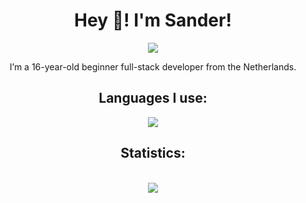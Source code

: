 <div align="center">
<h1>Hey 👋! I'm Sander!</h1>
<img src="https://visitcount.itsvg.in/api?id=sanderhd&icon=0&color=12)](https://visitcount.itsvg.in">
<p>I’m a 16-year-old beginner full-stack developer from the Netherlands.</p> 

<h2>Languages I use:</h2>
<img src="https://skillicons.dev/icons?i=html,css,js,tailwind,php,md,py,mysql,discordjs,nodejs,figma,vscode,visualstudio"/>

<h2>Statistics:</h2> <br>
<img src="https://github-readme-streak-stats.herokuapp.com/?user=sanderhd&theme=dark&hide_border=false"/>
